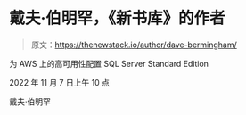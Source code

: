 # 戴夫·伯明罕，《新书库》的作者

> 原文：<https://thenewstack.io/author/dave-bermingham/>

为 AWS 上的高可用性配置 SQL Server Standard Edition

2022 年 11 月 7 日上午 10 点

戴夫·伯明罕